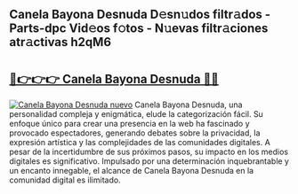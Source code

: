 ## Canela Bayona Desnuda D𝚎sn𝚞dos filtr𝚊dos - Parts-dpc Vid𝚎os f𝚘tos - N𝚞evas filtr𝚊ciones atr𝚊ctivas h2qM6

# <h2><a href="http://mb1luc.tromn.icu/?c=Canela+Bayona+Desnuda">🔗👉👉👉 Canela Bayona Desnuda 🔗🔗</a></h2>

[![Canela Bayona Desnuda nuevo](https://i.imgur.com/pEAQMta.gif)](http://mb1luc.tromn.icu/?c=Canela+Bayona+Desnuda)
Canela Bayona Desnuda, una personalidad compleja y enigmática, elude la categorización fácil. Su enfoque único para crear una presencia en la web ha fascinado y provocado espectadores, generando debates sobre la privacidad, la expresión artística y las complejidades de las comunidades digitales. A pesar de la incertidumbre de sus próximos pasos, su impacto en los medios digitales es significativo. Impulsado por una determinación inquebrantable y un encanto innegable, el alcance de Canela Bayona Desnuda en la comunidad digital es ilimitado.
